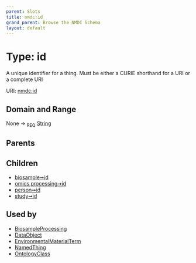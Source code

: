 ```yaml
---
parent: Slots
title: nmdc:id
grand_parent: Browse the NMDC Schema
layout: default
---
```


# Type: id


A unique identifier for a thing. Must be either a CURIE shorthand for a URI or a complete URI

URI: [nmdc:id](https://microbiomedata/meta/id)

## Domain and Range

None ->  <sub>REQ</sub> [String](types/String.md)

## Parents


## Children

 *  [biosample➞id](biosample_id.md)
 *  [omics processing➞id](omics_processing_id.md)
 *  [person➞id](person_id.md)
 *  [study➞id](study_id.md)

## Used by

 * [BiosampleProcessing](BiosampleProcessing.md)
 * [DataObject](DataObject.md)
 * [EnvironmentalMaterialTerm](EnvironmentalMaterialTerm.md)
 * [NamedThing](NamedThing.md)
 * [OntologyClass](OntologyClass.md)
